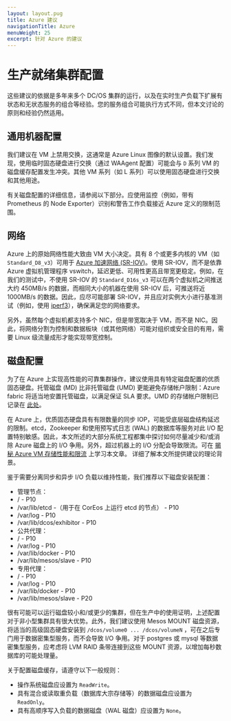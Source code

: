 ```yaml
---
layout: layout.pug
title: Azure 建议
navigationTitle: Azure 
menuWeight: 25
excerpt: 针对 Azure 的建议
---
```


# 生产就绪集群配置

这些建议的依据是多年来多个 DC/OS 集群的运行，以及在实时生产负载下扩展有状态和无状态服务的组合等经验。您的服务组合可能执行方式不同，但本文讨论的原则和经验仍然适用。

## 通用机器配置 
我们建议在 VM 上禁用交换，这通常是 Azure Linux 图像的默认设置。我们发现，使用临时固态硬盘进行交换（通过 WAAgent 配置）可能会与 `D` 系列 VM 的磁盘缓存配置发生冲突。其他 VM 系列（如 L 系列）可以使用固态硬盘进行交换和其他用途。

有关磁盘配置的详细信息，请参阅以下部分。应使用监控（例如，带有 Prometheus 的 Node Exporter）识别和警告工作负载接近 Azure 定义的限制范围。

## 网络 
Azure 上的原始网络性能大致由 VM 大小决定。具有 8 个或更多内核的 VM（如 `Standard_D8_v3`）可用于 [Azure 加速网络 (SR-IOV)](https://docs.microsoft.com/en-us/azure/virtual-network/create-vm-accelerated-networking-cli)。使用 SR-IOV，而不是依靠 Azure 虚拟机管理程序 vswitch，延迟更低、可用性更高且带宽更稳定。例如，在我们的测试中，不使用 SR-IOV 的 `Standard_D16s_v3` 可以在两个虚拟机之间推送大约 450MB/s 的数据，而相同大小的机器在使用 SR-IOV 后，可推送将近 1000MB/s 的数据。因此，应尽可能部署 SR-IOV，并且应对实例大小进行基准测试（例如，使用 [iperf3](https://github.com/esnet/iperf)），确保满足您的网络要求。

另外，虽然每个虚拟机都支持多个 NIC，但是带宽取决于 VM，而不是 NIC。因此，将网络分割为控制和数据板块（或其他网络）可能对组织或安全目的有用，需要 Linux 级流量成形才能实现带宽控制。

## 磁盘配置 
为了在 Azure 上实现高性能的可靠集群操作，建议使用具有特定磁盘配置的优质固态硬盘。托管磁盘 (MD) 比非托管磁盘 (UMD) 更能避免存储帐户限制：Azure fabric 将适当地安置托管磁盘，以满足保证 SLA 要求。UMD 的存储帐户限制已记录在 [此处](https://docs.microsoft.com/en-us/azure/storage/common/storage-performance-checklist)。

在 Azure 上，优质固态硬盘具有有限数量的同步 IOP，可能受底层磁盘结构延迟的限制。etcd，Zookeeper 和使用预写式日志 (WAL) 的数据库等服务对此 I/O 配置特别敏感。因此，本文所述的大部分系统工程都集中探讨如何尽量减少和/或消除 Azure 磁盘上的 I/O 争用。另外，超过机器上的 I/O 分配会导致限流。可在 [揭秘 Azure VM 存储性能和限流](https://blogs.technet.microsoft.com/xiangwu/2017/05/14/azure-vm-storage-performance-and-throttling-demystify/) 上学习本文章。
详细了解本文所提供建议的理论背景。

鉴于需要分离同步和异步 I/O 负载以维持性能，我们推荐以下磁盘安装配置：
- 管理节点：
 - / - P10
 - /var/lib/etcd -（用于在 CorEos 上运行 etcd 的节点） - P10
 - /var/log - P10
 - /var/lib/dcos/exhibitor - P10
- 公共代理：
 - / - P10
 - /var/log - P10
 - /var/lib/docker - P10
 - /var/lib/mesos/slave - P10
- 专用代理：
 - / - P10
 - /var/log - P10
 - /var/lib/docker - P10
 - /var/lib/mesos/slave - P20

很有可能可以运行磁盘较小和/或更少的集群，但在生产中的使用证明，上述配置对于非小型集群具有很大优势。此外，我们建议使用 Mesos MOUNT 磁盘资源，将适当的高级固态硬盘安装到 `/dcos/volume0 ... /dcos/volumeN` ，可在之后专门用于数据密集型服务，而不会导致 I/O 争用。对于 postgres 或 mysql 等数据密集型服务，应考虑将 LVM RAID 条带连接到这些 MOUNT 资源，以增加每秒数据库的可能处理量。

关于配置磁盘缓存，请遵守以下一般规则：
- 操作系统磁盘应设置为 `ReadWrite`。
- 具有混合或读取重负载（数据库大宗存储等）的数据磁盘应设置为 `ReadOnly`。
- 具有高顺序写入负载的数据磁盘（WAL 磁盘）应设置为 `None`。
